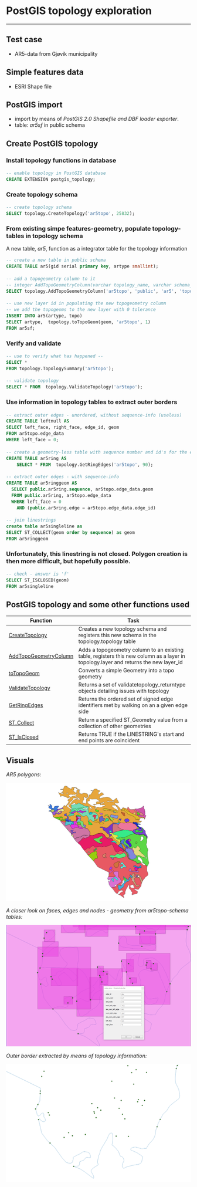 # PostGIS topology exploration
---


## Test case

- AR5-data from Gjøvik municipality

## Simple features data

- ESRI Shape file

## PostGIS import

- import by means of *PostGIS 2.0 Shapefile and DBF loader exporter*.
- table: *ar5sf* in public schema

## Create PostGIS topology

### Install topology functions in database

```SQL
-- enable topology in PostGIS database
CREATE EXTENSION postgis_topology;
```

### Create topology schema

```SQL
-- create topology schema
SELECT topology.CreateTopology('ar5topo', 25832);
```


### From existing simpe features-geometry, populate topology-tables in topology schema

A new table, *ar5*, function as a integrator table for the topology information

```SQL
-- create a new table in public schema
CREATE TABLE ar5(gid serial primary key, artype smallint);

-- add a topogeometry column to it
-- integer AddTopoGeometryColumn(varchar topology_name, varchar schema_name, varchar table_name, varchar column_name, varchar feature_type);
SELECT topology.AddTopoGeometryColumn('ar5topo', 'public', 'ar5', 'topo', 'MULTIPOLYGON') AS new_layer_id;

-- use new layer id in populating the new topogeometry column
-- we add the topogeoms to the new layer with 0 tolerance
INSERT INTO ar5(artype, topo)
SELECT artype,  topology.toTopoGeom(geom, 'ar5topo', 1)
FROM ar5sf;
```

### Verify and validate

```SQL
-- use to verify what has happened --
SELECT *
FROM topology.TopologySummary('ar5topo');

-- validate topology
SELECT * FROM  topology.ValidateTopology('ar5topo');
```

### Use information in topology tables to extract outer borders

```SQL
-- extract outer edges - unordered, without sequence-info (useless)
CREATE TABLE leftnull AS
SELECT left_face, right_face, edge_id, geom
FROM ar5topo.edge_data
WHERE left_face = 0;

-- create a geometry-less table with sequence number and id's for the edges
CREATE TABLE ar5ring AS
	SELECT * FROM  topology.GetRingEdges('ar5topo', 90);

-- extract outer edges - with sequence-info
CREATE TABLE ar5ringgeom AS
  SELECT public.ar5ring.sequence, ar5topo.edge_data.geom
  FROM public.ar5ring, ar5topo.edge_data
  WHERE left_face = 0
    AND (public.ar5ring.edge = ar5topo.edge_data.edge_id)

-- join linestrings
create table ar5singleline as
SELECT ST_COLLECT(geom order by sequence) as geom
FROM ar5ringgeom
```

### Unfortunately, this linestring is not closed. Polygon creation is then more difficult, but hopefully possible.

```SQL
-- check - answer is 'f'
SELECT ST_ISCLOSED(geom)
FROM ar5singleline
```


## PostGIS topology and some other functions used

Function |Task
-- |--
[CreateTopology](http://postgis.net/docs/manual-dev/CreateTopology.html) | Creates a new topology schema and registers this new schema in the topology.topology table
[AddTopoGeometryColumn](http://postgis.net/docs/manual-dev/AddTopoGeometryColumn.html) |Adds a topogeometry column to an existing table, registers this new column as a layer in topology.layer and returns the new layer_id
[toTopoGeom](http://postgis.net/docs/manual-dev/toTopoGeom.html) |Converts a simple Geometry into a topo geometry
[ValidateTopology](http://postgis.net/docs/manual-dev/ValidateTopology.html) |Returns a set of validatetopology_returntype objects detailing issues with topology
[GetRingEdges](http://postgis.net/docs/manual-dev/GetRingEdges.html) |Returns the ordered set of signed edge identifiers met by walking on an a given edge side
[ST_Collect](http://postgis.net/docs/manual-dev/ST_Collect.html) |Return a specified ST_Geometry value from a collection of other geometries
[ST_IsClosed](http://postgis.net/docs/manual-dev/ST_IsClosed.html) |Returns TRUE if the LINESTRING's start and end points are coincident

## Visuals

*AR5 polygons:*

![AR5 polygons](../images/ar5-polygon.png)


*A closer look on faces, edges and nodes - geometry from ar5topo-schema tables:*

![face-edge-node](../images/face-edge-node.png)


*Outer border extracted by means of topology information:*

![ar5-outer-polygon](../images/ar5-ytre-polygon.png)
